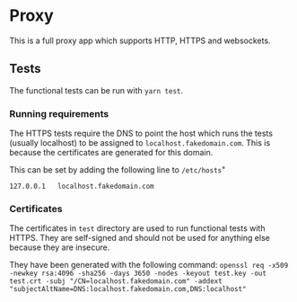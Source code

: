 # Proxy
This is a full proxy app which supports HTTP, HTTPS and websockets.

## Tests
The functional tests can be run with `yarn test`.

### Running requirements
The HTTPS tests require the DNS to point the host which runs the
tests (usually localhost) to be assigned to `localhost.fakedomain.com`. This is because the certificates are generated
for this domain.

This can be set by adding the following line to `/etc/hosts`"
```
127.0.0.1   localhost.fakedomain.com
```

### Certificates
The certificates in `test` directory are used to run functional tests with HTTPS. They are self-signed and should
not be used for anything else because they are insecure.

They have been generated with the following command:
`openssl req -x509 -newkey rsa:4096 -sha256 -days 3650 -nodes -keyout test.key -out test.crt -subj "/CN=localhost.fakedomain.com" -addext "subjectAltName=DNS:localhost.fakedomain.com,DNS:localhost"`
